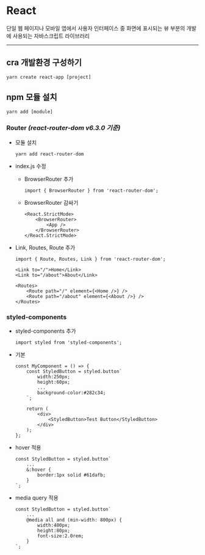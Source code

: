 # **React**
단일 웹 페이지나 모바일 앱에서 사용자 인터페이스 중 화면에 표시되는 뷰 부분의 개발에 사용되는 자바스크립트 라이브러리

---

## **cra 개발환경 구성하기**
```
yarn create react-app [project]
```

## **npm 모듈 설치**
```
yarn add [module]
```

### **Router _(react-router-dom v6.3.0 기준)_**
- 모듈 설치
	```
	yarn add react-router-dom
	```
- index.js 수정
	- BrowserRouter 추가
		```
		import { BrowserRouter } from 'react-router-dom';
		```

	- BrowserRouter 감싸기
		```
		<React.StrictMode>
			<BrowserRouter>
				<App />
			</BrowserRouter>
		</React.StrictMode>
		```

- Link, Routes, Route 추가
	```
	import { Route, Routes, Link } from 'react-router-dom';
	```
	
	```
	<Link to="/">Home</Link>
	<Link to="/about">About</Link>

	<Routes>
		<Route path="/" element={<Home />} />
		<Route path="/about" element={<About />} />
	</Routes>
	```

### **styled-components**
- styled-components 추가
	```
	import styled from 'styled-components';
	```

- 기본
	```
	const MyComponent = () => {
		const StyledButton = styled.button`
			width:250px;
			height:60px;
			...
			background-color:#282c34;
		`;

		return (
			<div>
				<StyledButton>Test Button</StyledButton>
			</div>
		);
	};
	```

- hover 적용
	```
	const StyledButton = styled.button`
		...
		&:hover	{
			border:1px solid #61dafb;
		}
	`;
	```

- media query 적용
	```
	const StyledButton = styled.button`
		...
		@media all and (min-width: 800px) {
			width:400px;
			height:80px;
			font-size:2.0rem;
		}
	`;
	```